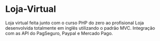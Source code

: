 # Loja-Virtual
Loja virtual feita junto com o curso PHP do zero ao profisional
Loja desenvolvida totalmente em inglês utilizando o padrão MVC.
Integração com as API do PagSeguro, Paypal e Mercado Pago.

